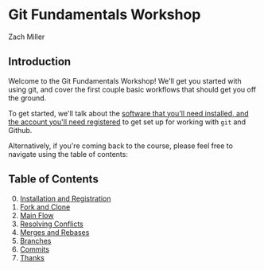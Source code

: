 # Git Fundamentals Workshop
Zach Miller

## Introduction

Welcome to the Git Fundamentals Workshop!
We'll get you started with using git, and cover the first couple basic workflows that should get you off the ground.

To get started, we'll talk about the [software that you'll need installed, and the account you'll need registered](topics/00-installation-and-registration.md) to get set up for working with `git` and Github.

Alternatively, if you're coming back to the course, please feel free to navigate using the table of contents:

## Table of Contents

0. [Installation and Registration](topics/00-installation-and-registration.md)
1. [Fork and Clone](topics/01-fork-and-clone.md)
2. [Main Flow](topics/02-main-flow.md)
3. [Resolving Conflicts](topics/03-resolving-conflicts.md)
4. [Merges and Rebases](topics/04-merges-and-rebases.md)
5. [Branches](topics/05-branches.md)
6. [Commits](topics/06-commits.md)
7. [Thanks](topics/07-thanks.md)
